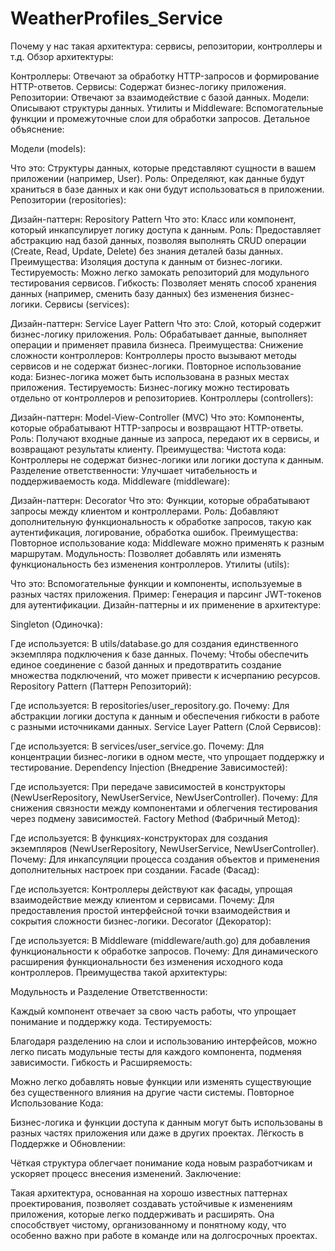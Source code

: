 # WeatherProfiles_Service
Почему у нас такая архитектура: сервисы, репозитории, контроллеры и т.д.
Обзор архитектуры:

Контроллеры: Отвечают за обработку HTTP-запросов и формирование HTTP-ответов.
Сервисы: Содержат бизнес-логику приложения.
Репозитории: Отвечают за взаимодействие с базой данных.
Модели: Описывают структуры данных.
Утилиты и Middleware: Вспомогательные функции и промежуточные слои для обработки запросов.
Детальное объяснение:

Модели (models):

Что это: Структуры данных, которые представляют сущности в вашем приложении (например, User).
Роль: Определяют, как данные будут храниться в базе данных и как они будут использоваться в приложении.
Репозитории (repositories):

Дизайн-паттерн: Repository Pattern
Что это: Класс или компонент, который инкапсулирует логику доступа к данным.
Роль: Предоставляет абстракцию над базой данных, позволяя выполнять CRUD операции (Create, Read, Update, Delete) без знания деталей базы данных.
Преимущества:
Изоляция доступа к данным от бизнес-логики.
Тестируемость: Можно легко замокать репозиторий для модульного тестирования сервисов.
Гибкость: Позволяет менять способ хранения данных (например, сменить базу данных) без изменения бизнес-логики.
Сервисы (services):

Дизайн-паттерн: Service Layer Pattern
Что это: Слой, который содержит бизнес-логику приложения.
Роль: Обрабатывает данные, выполняет операции и применяет правила бизнеса.
Преимущества:
Снижение сложности контроллеров: Контроллеры просто вызывают методы сервисов и не содержат бизнес-логики.
Повторное использование кода: Бизнес-логика может быть использована в разных местах приложения.
Тестируемость: Бизнес-логику можно тестировать отдельно от контроллеров и репозиториев.
Контроллеры (controllers):

Дизайн-паттерн: Model-View-Controller (MVC)
Что это: Компоненты, которые обрабатывают HTTP-запросы и возвращают HTTP-ответы.
Роль: Получают входные данные из запроса, передают их в сервисы, и возвращают результаты клиенту.
Преимущества:
Чистота кода: Контроллеры не содержат бизнес-логики или логики доступа к данным.
Разделение ответственности: Улучшает читабельность и поддерживаемость кода.
Middleware (middleware):

Дизайн-паттерн: Decorator
Что это: Функции, которые обрабатывают запросы между клиентом и контроллерами.
Роль: Добавляют дополнительную функциональность к обработке запросов, такую как аутентификация, логирование, обработка ошибок.
Преимущества:
Повторное использование кода: Middleware можно применять к разным маршрутам.
Модульность: Позволяет добавлять или изменять функциональность без изменения контроллеров.
Утилиты (utils):

Что это: Вспомогательные функции и компоненты, используемые в разных частях приложения.
Пример: Генерация и парсинг JWT-токенов для аутентификации.
Дизайн-паттерны и их применение в архитектуре:

Singleton (Одиночка):

Где используется: В utils/database.go для создания единственного экземпляра подключения к базе данных.
Почему: Чтобы обеспечить единое соединение с базой данных и предотвратить создание множества подключений, что может привести к исчерпанию ресурсов.
Repository Pattern (Паттерн Репозиторий):

Где используется: В repositories/user_repository.go.
Почему: Для абстракции логики доступа к данным и обеспечения гибкости в работе с разными источниками данных.
Service Layer Pattern (Слой Сервисов):

Где используется: В services/user_service.go.
Почему: Для концентрации бизнес-логики в одном месте, что упрощает поддержку и тестирование.
Dependency Injection (Внедрение Зависимостей):

Где используется: При передаче зависимостей в конструкторы (NewUserRepository, NewUserService, NewUserController).
Почему: Для снижения связности между компонентами и облегчения тестирования через подмену зависимостей.
Factory Method (Фабричный Метод):

Где используется: В функциях-конструкторах для создания экземпляров (NewUserRepository, NewUserService, NewUserController).
Почему: Для инкапсуляции процесса создания объектов и применения дополнительных настроек при создании.
Facade (Фасад):

Где используется: Контроллеры действуют как фасады, упрощая взаимодействие между клиентом и сервисами.
Почему: Для предоставления простой интерфейсной точки взаимодействия и сокрытия сложности бизнес-логики.
Decorator (Декоратор):

Где используется: В Middleware (middleware/auth.go) для добавления функциональности к обработке запросов.
Почему: Для динамического расширения функциональности без изменения исходного кода контроллеров.
Преимущества такой архитектуры:

Модульность и Разделение Ответственности:

Каждый компонент отвечает за свою часть работы, что упрощает понимание и поддержку кода.
Тестируемость:

Благодаря разделению на слои и использованию интерфейсов, можно легко писать модульные тесты для каждого компонента, подменяя зависимости.
Гибкость и Расширяемость:

Можно легко добавлять новые функции или изменять существующие без существенного влияния на другие части системы.
Повторное Использование Кода:

Бизнес-логика и функции доступа к данным могут быть использованы в разных частях приложения или даже в других проектах.
Лёгкость в Поддержке и Обновлении:

Чёткая структура облегчает понимание кода новым разработчикам и ускоряет процесс внесения изменений.
Заключение:

Такая архитектура, основанная на хорошо известных паттернах проектирования, позволяет создавать устойчивые к изменениям приложения, которые легко поддерживать и расширять. Она способствует чистому, организованному и понятному коду, что особенно важно при работе в команде или на долгосрочных проектах.